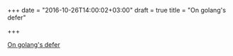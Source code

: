 +++
date = "2016-10-26T14:00:02+03:00"
draft = true
title = "On golang's defer"

+++

<p><a href="https://medium.com/@tejasmanohar/on-golangs-defer-936af46a49da">On golang's defer</a></p>
